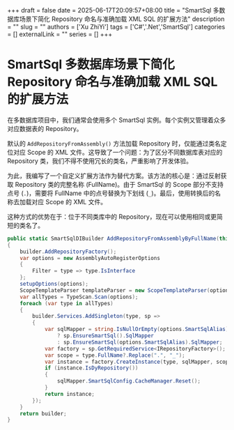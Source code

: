 +++ 
draft = false
date = 2025-06-17T20:09:57+08:00
title = "SmartSql 多数据库场景下简化 Repository 命名与准确加载 XML SQL 的扩展方法"
description = ""
slug = ""
authors = ['Xu ZhiYi']
tags = ['C#','.Net','SmartSql']
categories = []
externalLink = ""
series = []
+++

# SmartSql 多数据库场景下简化 Repository 命名与准确加载 XML SQL 的扩展方法

在多数据库项目中，我们通常会使用多个 SmartSql 实例。每个实例又管理着众多对应数据表的 Repository。

默认的 ```AddRepositoryFromAssembly()``` 方法加载 Repository 时，仅能通过类名定位对应 Scope 的 XML 文件。这导致了一个问题：为了区分不同数据库表对应的 Repository 类，我们不得不使用冗长的类名，严重影响了开发体验。

为此，我编写了一个自定义扩展方法作为替代方案。该方法的核心是：通过反射获取 Repository 类的完整名称 (FullName)。由于 SmartSql 的 Scope 部分不支持点号 (```.```)，需要将 FullName 中的点号替换为下划线 (```_```)。最后，使用转换后的名称去加载对应 Scope 的 XML 文件。

这种方式的优势在于：位于不同类库中的 Repository，现在可以使用相同或更简短的类名了。

```C#
public static SmartSqlDIBuilder AddRepositoryFromAssemblyByFullName(this SmartSqlDIBuilder builder, Action<AssemblyAutoRegisterOptions> setupOptions)
{
    builder.AddRepositoryFactory();
    var options = new AssemblyAutoRegisterOptions
    {
        Filter = type => type.IsInterface
    };
    setupOptions(options);
    ScopeTemplateParser templateParser = new ScopeTemplateParser(options.ScopeTemplate);
    var allTypes = TypeScan.Scan(options);
    foreach (var type in allTypes)
    {
        builder.Services.AddSingleton(type, sp =>
        {
            var sqlMapper = string.IsNullOrEmpty(options.SmartSqlAlias)
                ? sp.EnsureSmartSql().SqlMapper
                : sp.EnsureSmartSql(options.SmartSqlAlias).SqlMapper;
            var factory = sp.GetRequiredService<IRepositoryFactory>();
            var scope = type.FullName?.Replace(".", "_");
            var instance = factory.CreateInstance(type, sqlMapper, scope);
            if (instance.IsDyRepository())
            {
                sqlMapper.SmartSqlConfig.CacheManager.Reset();
            }
            return instance;
        });
    }
    return builder;
}
```